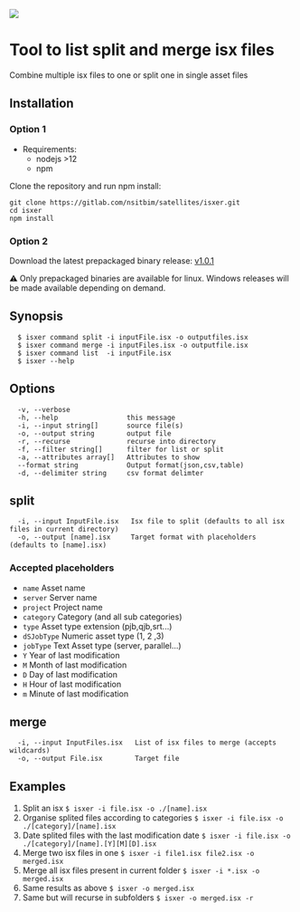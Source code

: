 ![](https://img.shields.io/badge/release-v1.0.1-blue)

# Tool to list split and merge isx files

  Combine multiple isx files to one or split one in single asset files

## Installation

### Option 1

-   Requirements:
    -   nodejs >12
    -   npm

Clone the repository and run npm install:

    git clone https://gitlab.com/nsitbim/satellites/isxer.git
    cd isxer
    npm install

### Option 2

Download the latest prepackaged binary release: [v1.0.1](https://gitlab.com/nsitbim/satellites/isxer/uploads/98f87594c9ffdb806ff2b2a6def2f778/isxer)

:warning: Only prepackaged binaries are available for linux. Windows releases will be made available depending on demand.

## Synopsis

      $ isxer command split -i inputFile.isx -o outputfiles.isx
      $ isxer command merge -i inputFiles.isx -o outputfile.isx
      $ isxer command list  -i inputFile.isx
      $ isxer --help

## Options

      -v, --verbose
      -h, --help                 this message
      -i, --input string[]       source file(s)
      -o, --output string        output file
      -r, --recurse              recurse into directory
      -f, --filter string[]      filter for list or split
      -a, --attributes array[]   Attributes to show
      --format string            Output format(json,csv,table)
      -d, --delimiter string     csv format delimter

## split

      -i, --input InputFile.isx   Isx file to split (defaults to all isx files in current directory)
      -o, --output [name].isx     Target format with placeholders (defaults to [name].isx)

### Accepted placeholders

-   `name`        Asset name
-   `server`      Server name
-   `project`     Project name
-   `category`    Category (and all sub categories)
-   `type`        Asset type extension (pjb,qjb,srt...)
-   `dSJobType`   Numeric asset type (1, 2 ,3)
-   `jobType`     Text Asset type (server, parallel...)
-   `Y`           Year of last modification
-   `M`           Month of last modification
-   `D`           Day of last modification
-   `H`           Hour of last modification
-   `m`           Minute of last modification

## merge

      -i, --input InputFiles.isx   List of isx files to merge (accepts wildcards)
      -o, --output File.isx        Target file

## Examples

1.  Split an isx                                        `$ isxer -i file.isx -o ./[name].isx`
2.  Organise splited files according to categories       `$ isxer -i file.isx -o ./[category]/[name].isx`
3.  Date splited files with the last modification date   `$ isxer -i file.isx -o ./[category]/[name].[Y][M][D].isx`
4.  Merge two isx files in one                           `$ isxer -i file1.isx file2.isx -o merged.isx`
5.  Merge all isx files present in current folder        `$ isxer -i *.isx -o merged.isx`
6.  Same results as above                                `$ isxer -o merged.isx`
7.  Same but will recurse in subfolders                  `$ isxer -o merged.isx -r`
